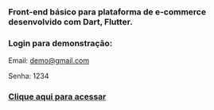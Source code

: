 ### Front-end básico para plataforma de e-commerce desenvolvido com Dart, Flutter. 

### Login para demonstração: 

Email: demo@gmail.com

Senha: 1234

### [Clique aqui para acessar](https://ecommerceuniversal.netlify.app/)
